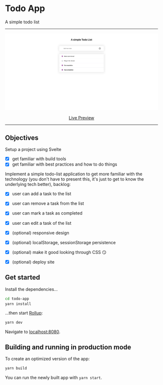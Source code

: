 # Todo App

A simple todo list

---

<div align="center">

![preview](./.github/preview.png)

[Live Preview](https://giuxtaposition.github.io/todo-app/)

</div>

---

## Objectives

 Setup a project using Svelte
- [x] get familiar with build tools
- [x] get familiar with best practices and how to do things

Implement a simple todo-list application to get more familiar with the technology (you don't have to present this, it's just to get to know the underlying tech better), backlog:

- [x] user can add a task to the list
- [x] user can remove a task from the list
- [x] user can mark a task as completed
- [x] user can edit a task of the list
- [x] (optional) responsive design
- [x] (optional) localStorage, sessionStorage persistence
- [x] (optional) make it good looking through CSS 😏
- [x] (optional) deploy site


## Get started

Install the dependencies...

```bash
cd todo-app
yarn install
```

...then start [Rollup](https://rollupjs.org):

```bash
yarn dev
```

Navigate to [localhost:8080](http://localhost:8080).

## Building and running in production mode

To create an optimized version of the app:

```bash
yarn build
```

You can run the newly built app with `yarn start`.
